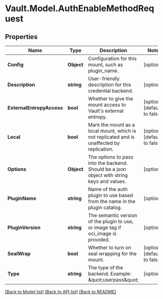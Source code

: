 # Vault.Model.AuthEnableMethodRequest

## Properties

Name | Type | Description | Notes
------------ | ------------- | ------------- | -------------
**Config** | **Object** | Configuration for this mount, such as plugin_name. | [optional] 
**Description** | **string** | User-friendly description for this credential backend. | [optional] 
**ExternalEntropyAccess** | **bool** | Whether to give the mount access to Vault&#x27;s external entropy. | [optional] [default to false]
**Local** | **bool** | Mark the mount as a local mount, which is not replicated and is unaffected by replication. | [optional] [default to false]
**Options** | **Object** | The options to pass into the backend. Should be a json object with string keys and values. | [optional] 
**PluginName** | **string** | Name of the auth plugin to use based from the name in the plugin catalog. | [optional] 
**PluginVersion** | **string** | The semantic version of the plugin to use, or image tag if oci_image is provided. | [optional] 
**SealWrap** | **bool** | Whether to turn on seal wrapping for the mount. | [optional] [default to false]
**Type** | **string** | The type of the backend. Example: \&quot;userpass\&quot; | [optional] 

[[Back to Model list]](../README.md#documentation-for-models) [[Back to API list]](../README.md#documentation-for-api-endpoints) [[Back to README]](../README.md)

